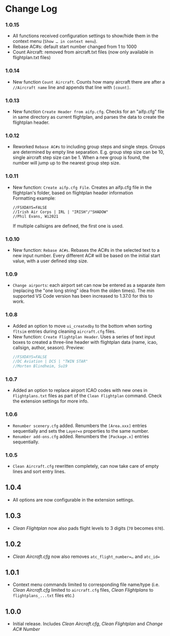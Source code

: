 # Change Log

### 1.0.15
- All functions received configuration settings to show/hide them in the context menu (`Show … in context menu`).
- Rebase AC#s: default start number changed from 1 to 1000
- Count Aircraft: removed from aircraft.txt files (now only available in flightplan.txt files)

### 1.0.14
- New function `Count Aircraft`. Counts how many aircraft there are after a `//Aircraft name` line and appends that line with `[count]`.

### 1.0.13
- New function `Create Header from aifp.cfg`. Checks for an "aifp.cfg" file in same directory as current flightplan, and parses the data to create the flightplan header.

### 1.0.12
- Reworked `Rebase AC#s` to including group steps and single steps. Groups are determined by empty line separation. E.g. group step size can be 10, single aircraft step size can be 1. When a new group is found, the number will jump up to the nearest group step size.

### 1.0.11
- New function: `Create aifp.cfg File`. Creates an aifp.cfg file in the flightplan's folder, based on flightplan header information<br />
  Formatting example:
  ```
  //FSXDAYS=FALSE
  //Irish Air Corps | IRL | "IRISH"/"SHADOW"
  //Phil Evans, Wi2021
  ```
  If multiple callsigns are defined, the first one is used.

### 1.0.10
- New function: `Rebase AC#s`. Rebases the AC#s in the selected text to a new input number. Every different AC# will be based on the initial start value, with a user defined step size.

### 1.0.9
- `Change airports`: each airport set can now be entered as a separate item (replacing the "one long string" idea from the olden times). The min supported VS Code version has been increased to 1.37.0 for this to work.

### 1.0.8
- Added an option to move `ui_createdby` to the bottom when sorting `fltsim` entries during cleaning `aircraft.cfg` files.
- New function: `Create Flightplan Header`. Uses a series of text input boxes to created a three-line header with flightplan data (name, icao, callsign, author, season).
  Preview:
  ```js
  //FSXDAYS=FALSE
  //DC Aviation | DCS | "TWIN STAR"
  //Morten Blindheim, Su19
  ```

### 1.0.7

- Added an option to replace airport ICAO codes with new ones in `Flightplans.txt` files as part of the `Clean Flightplan` command. Check the extension settings for more info.

### 1.0.6

- `Renumber scenery.cfg` added. Renumbers the `[Area.xxx]` entries sequentially and sets the `Layer=x` properties to the same number.
- `Renumber add-ons.cfg` added. Renumbers the `[Package.x]` entries sequentially.

### 1.0.5

- `Clean Aircraft.cfg` rewritten completely, can now take care of empty lines and sort entry lines.

## 1.0.4

- All options are now configurable in the extension settings.

## 1.0.3

- *Clean Flightplan* now also pads flight levels to 3 digits (`70` becomes `070`).

## 1.0.2

- *Clean Aircraft.cfg* now also removes `atc_flight_number=…` and `atc_id=`

## 1.0.1

- Context menu commands limited to corresponding file name/type (i.e. *Clean Aircraft.cfg* limited to `aircraft.cfg` files, *Clean Flightplans* to `flightplans_...txt` files etc.)

## 1.0.0

- Initial release. Includes *Clean Aircraft.cfg*, *Clean Flightplan* and *Change AC# Number*

